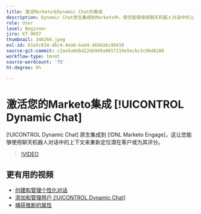 ```yaml
---
title: 激活Marketo与Dynamic Chat的集成
description: Dynamic Chat原生集成到Marketo中，使您能够使用聊天机器人对话中的上下文来重新定位潜在客户或为其评分。
role: User
level: Beginner
jira: KT-9697
thumbnail: 340260.jpeg
exl-id: 61a5c634-d6c4-4ea6-bad4-d69dabc89410
source-git-commit: c2aa5a0dbd22bb949a865f219e5ecbc2c96d6286
workflow-type: tm+mt
source-wordcount: '75'
ht-degree: 0%

---
```


# 激活您的Marketo集成 [!UICONTROL Dynamic Chat]

[!UICONTROL Dynamic Chat]  原生集成到 [!DNL Marketo Engage]，这让您能够使用聊天机器人对话中的上下文来重新定位潜在客户或为其评分。

>[!VIDEO](https://video.tv.adobe.com/v/340260/?quality=12&learn=on)

## 更有用的视频

* [创建和管理个性化对话](dialogue-management.md)
* [添加和管理用户 [!UICONTROL Dynamic Chat]](user-management.md)
* [捕获推断的属性](capture-inferred-attributes.md)
